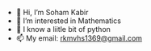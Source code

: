 - 👋 Hi, I’m Soham Kabir
- 👀 I’m interested in Mathematics
- 🌱 I know a liitle bit of python
- 📫 My email: rkmvhs1369@gmail.com

<!---
hass7613/hass7613 is a ✨ special ✨ repository because its `README.md` (this file) appears on your GitHub profile.
You can click the Preview link to take a look at your changes.
--->
